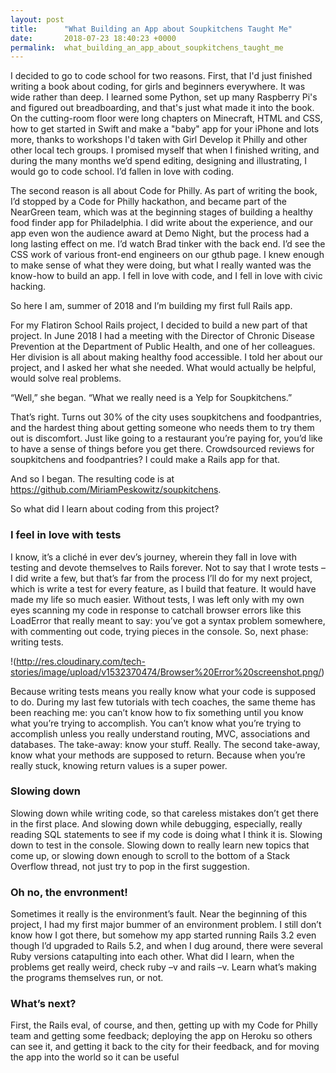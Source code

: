 ```yaml
---
layout: post
title:      "What Building an App about Soupkitchens Taught Me"
date:       2018-07-23 18:40:23 +0000
permalink:  what_building_an_app_about_soupkitchens_taught_me
---
```




I decided to go to code school for two reasons. First, that I'd just finished writing a book about coding, for girls and beginners everywhere. It was wide rather than deep. I learned some Python, set up many Raspberry Pi's and figured out breadboarding, and that's just what made it into the book. On the cutting-room floor were long chapters on Minecraft, HTML and CSS, how to get started in Swift and make a "baby" app for your iPhone and lots more, thanks to workshops I'd taken with Girl Develop it Philly and other other local tech groups. I promised myself that when I finished writing, and during the many months we’d spend editing, designing and illustrating, I would go to code school. I’d fallen in love with coding. 

The second reason is all about Code for Philly. As part of writing the book, I’d stopped by a Code for Philly hackathon, and became part of the NearGreen team, which was at the beginning stages of building a healthy food finder app for Philadelphia. I did write about the experience, and our app even won the audience award at Demo Night, but the process had a long lasting effect on me. I’d watch Brad tinker with the back end. I’d see the CSS work of various front-end engineers on our gthub page. I knew enough to make sense of what they were doing, but what I really wanted was the know-how to build an app. I fell in love with code, and I fell in love with civic hacking. 

So here I am, summer of 2018 and I’m building my first full Rails app. 

For my Flatiron School Rails project, I decided to build a new part of that project. In June 2018  I had  a meeting with the Director of Chronic Disease Prevention at the Department of Public Health, and one of her colleagues. Her division is all about making healthy food accessible. I told her about our project, and I asked her what she needed. What would actually be helpful, would solve real problems. 

“Well,” she began. “What we really need is a Yelp for Soupkitchens.” 

That’s right. Turns out 30% of the city uses soupkitchens and foodpantries, and the hardest thing about getting someone who needs them to try them out is discomfort. Just like going to a restaurant you’re paying for, you’d like to have a sense of things before you get there. Crowdsourced reviews for soupkitchens and foodpantries? I could make a Rails app for that. 

And so I began. The resulting code is at https://github.com/MiriamPeskowitz/soupkitchens.



So what did I learn about coding from this project? 


### I feel in love with tests
I know, it’s a cliché in ever dev’s journey, wherein they fall in love with testing and devote themselves to Rails forever. Not to say that I wrote tests – I did write a few, but that’s far from the process I’ll do for my next project, which is write a test for every feature, as I build that feature. It would have made my life so much easier. Without tests, I was left only with my own eyes scanning my code in response to catchall browser errors like this LoadError that really meant to say: you’ve got a syntax problem somewhere, with commenting out code, trying pieces in the console. So, next phase: writing tests. 



!(http://res.cloudinary.com/tech-stories/image/upload/v1532370474/Browser%20Error%20screenshot.png/)



Because writing tests means you really know what your code is supposed to do. During my last few tutorials with tech coaches, the same theme has been reaching me: you can’t know how to fix something until you know what you’re trying to accomplish. You can’t know what you’re trying to accomplish unless you really understand routing, MVC, associations and databases. The take-away: know your stuff. Really. The second take-away, know what your methods are supposed to return. Because when you’re really stuck, knowing return values is a super power. 

### Slowing down
Slowing down while writing code, so that careless mistakes don’t get there in the first place. And slowing down while debugging, especially, really reading SQL statements to see if my code is doing what I think it is. Slowing down to test in the console. Slowing down to really learn new topics that come up, or slowing down enough to scroll to the bottom of a Stack Overflow thread, not just try to pop in the first suggestion.  

 ### Oh no, the envronment!
 Sometimes it really is the environment’s fault. Near the beginning of this project, I had my first major bummer of an environment problem. I still don’t know how I got there, but somehow my app started running Rails 3.2 even though I’d upgraded to Rails 5.2, and when I dug around, there were several Ruby versions catapulting into each other. What did I learn, when the problems get really weird,  check ruby –v and rails –v. Learn what’s making the programs themselves run, or not. 


###  What’s next?
First, the Rails eval, of course, and then, getting up with my Code for Philly team and getting some feedback; deploying the app on Heroku so others can see it, and getting it back to the city for their feedback, and for moving the app into the world so it can be useful


